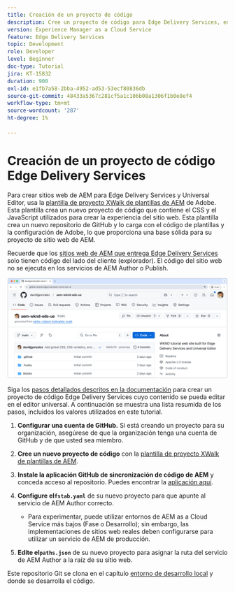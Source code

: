 ```yaml
---
title: Creación de un proyecto de código
description: Cree un proyecto de código para Edge Delivery Services, editable con el editor universal.
version: Experience Manager as a Cloud Service
feature: Edge Delivery Services
topic: Development
role: Developer
level: Beginner
doc-type: Tutorial
jira: KT-15832
duration: 900
exl-id: e1fb7a58-2bba-4952-ad53-53ecf80836db
source-git-commit: 48433a5367c281cf5a1c106b08a1306f1b0e8ef4
workflow-type: tm+mt
source-wordcount: '287'
ht-degree: 1%

---
```


# Creación de un proyecto de código Edge Delivery Services

Para crear sitios web de AEM para Edge Delivery Services y Universal Editor, usa la [plantilla de proyecto XWalk de plantillas de AEM](https://github.com/adobe-rnd/aem-boilerplate-xwalk) de Adobe. Esta plantilla crea un nuevo proyecto de código que contiene el CSS y el JavaScript utilizados para crear la experiencia del sitio web. Esta plantilla crea un nuevo repositorio de GitHub y lo carga con el código de plantillas y la configuración de Adobe, lo que proporciona una base sólida para su proyecto de sitio web de AEM.

Recuerde que los [sitios web de AEM que entrega Edge Delivery Services](https://experienceleague.adobe.com/en/docs/experience-manager-learn/sites/edge-delivery-services/overview) solo tienen código del lado del cliente (explorador). El código del sitio web no se ejecuta en los servicios de AEM Author o Publish.

![Nuevo proyecto de Edge Delivery Services](./assets/1-new-project/new-project.png)

Siga los [pasos detallados descritos en la documentación](https://experienceleague.adobe.com/en/docs/experience-manager-cloud-service/content/edge-delivery/wysiwyg-authoring/edge-dev-getting-started#create-github-project) para crear un proyecto de código Edge Delivery Services cuyo contenido se pueda editar en el editor universal.  A continuación se muestra una lista resumida de los pasos, incluidos los valores utilizados en este tutorial.

1. **Configurar una cuenta de GitHub.** Si está creando un proyecto para su organización, asegúrese de que la organización tenga una cuenta de GitHub y de que usted sea miembro.
2. **Cree un nuevo proyecto de código** con la [plantilla de proyecto XWalk de plantillas de AEM](https://github.com/adobe-rnd/aem-boilerplate-xwalk).
3. **Instale la aplicación GitHub de sincronización de código de AEM** y conceda acceso al repositorio. Puedes encontrar la [aplicación aquí](https://github.com/apps/aem-code-sync).
4. **Configure el`fstab.yaml`** de su nuevo proyecto para que apunte al servicio de AEM Author correcto.

   * Para experimentar, puede utilizar entornos de AEM as a Cloud Service más bajos (Fase o Desarrollo); sin embargo, las implementaciones de sitios web reales deben configurarse para utilizar un servicio de AEM de producción.

5. **Edite el`paths.json`** de su nuevo proyecto para asignar la ruta del servicio de AEM Author a la raíz de su sitio web.

Este repositorio Git se clona en el capítulo [entorno de desarrollo local](https://experienceleague.adobe.com/en/docs/experience-manager-learn/sites/edge-delivery-services/developing/universal-editor/3-local-development-environment) y donde se desarrolla el código.
